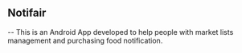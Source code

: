## Notifair

-- This is an Android App developed to help people with market lists management and purchasing food notification.